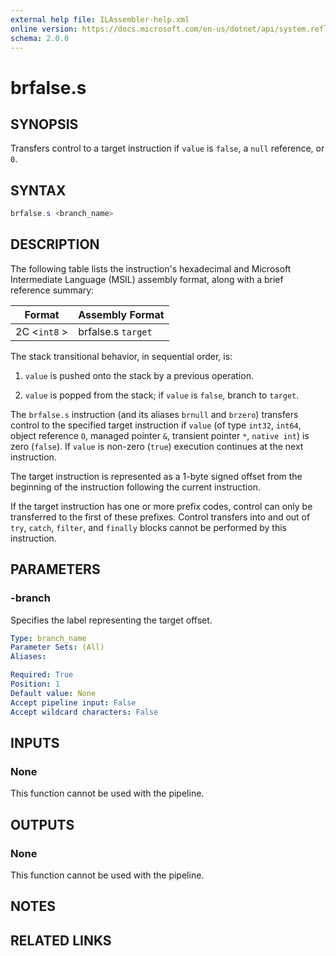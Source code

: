 ```yaml
---
external help file: ILAssembler-help.xml
online version: https://docs.microsoft.com/en-us/dotnet/api/system.reflection.emit.opcodes.brfalse_s
schema: 2.0.0
---
```


# brfalse.s

## SYNOPSIS

Transfers control to a target instruction if `value` is `false`, a `null` reference, or `0`.

## SYNTAX

```powershell
brfalse.s <branch_name>
```

## DESCRIPTION

The following table lists the instruction's hexadecimal and Microsoft Intermediate Language (MSIL) assembly format, along with a brief reference summary:

| Format       | Assembly Format    |
| ------------ | ------------------ |
| 2C <`int8` > | brfalse.s `target` |

 The stack transitional behavior, in sequential order, is:

1.  `value` is pushed onto the stack by a previous operation.

2.  `value` is popped from the stack; if `value` is `false`, branch to `target`.

 The `brfalse.s` instruction (and its aliases `brnull` and `brzero`) transfers control to the specified target instruction if `value` (of type `int32`, `int64`, object reference `O`, managed pointer `&`, transient pointer `*`, `native int`) is zero (`false`). If `value` is non-zero (`true`) execution continues at the next instruction.

 The target instruction is represented as a 1-byte signed offset from the beginning of the instruction following the current instruction.

 If the target instruction has one or more prefix codes, control can only be transferred to the first of these prefixes. Control transfers into and out of `try`, `catch`, `filter`, and `finally` blocks cannot be performed by this instruction.

## PARAMETERS

### -branch

Specifies the label representing the target offset.

```yaml
Type: branch_name
Parameter Sets: (All)
Aliases:

Required: True
Position: 1
Default value: None
Accept pipeline input: False
Accept wildcard characters: False
```

## INPUTS

### None

This function cannot be used with the pipeline.

## OUTPUTS

### None

This function cannot be used with the pipeline.

## NOTES

## RELATED LINKS

